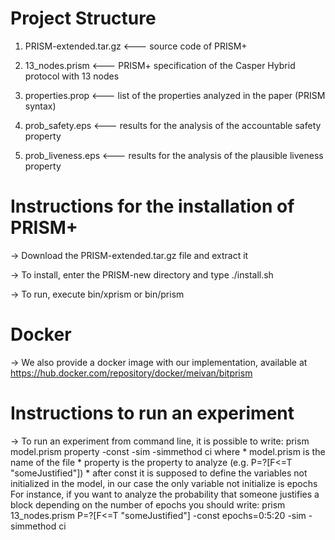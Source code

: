 # Project Structure

1. PRISM-extended.tar.gz <--- source code of PRISM+

2. 13_nodes.prism <--- PRISM+ specification of the Casper Hybrid protocol with 13 nodes

3. properties.prop <--- list of the properties analyzed in the paper (PRISM syntax)

4. prob_safety.eps <--- results for the analysis of the accountable safety property

5. prob_liveness.eps <--- results for the analysis of the plausible liveness property


# Instructions for the installation of PRISM+

-> Download the PRISM-extended.tar.gz file and extract it

-> To install, enter the PRISM-new directory and type ./install.sh

-> To run, execute bin/xprism or bin/prism


# Docker

-> We also provide a docker image with our implementation, available at https://hub.docker.com/repository/docker/meivan/bitprism


# Instructions to run an experiment

-> To run an experiment from command line, it is possible to write:
                            prism model.prism property -const -sim -simmethod ci
  where 
    * model.prism is the name of the file
    * property is the property to analyze (e.g. P=?[F<=T "someJustified"]) 
    * after const it is supposed to define the variables not initialized in the model, in our case the only variable not initialize is epochs
  For instance, if you want to analyze the probability that someone justifies a block depending on the number of epochs you should write:
                            prism 13_nodes.prism P=?[F<=T "someJustified"] -const epochs=0:5:20 -sim -simmethod ci
